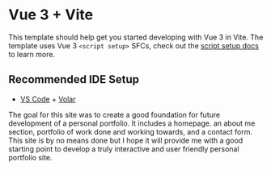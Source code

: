 # Vue 3 + Vite

This template should help get you started developing with Vue 3 in Vite. The template uses Vue 3 `<script setup>` SFCs, check out the [script setup docs](https://v3.vuejs.org/api/sfc-script-setup.html#sfc-script-setup) to learn more.

## Recommended IDE Setup

- [VS Code](https://code.visualstudio.com/) + [Volar](https://marketplace.visualstudio.com/items?itemName=Vue.volar)

The goal for this site was to create a good foundation for future development of a personal portfolio. 
It includes a homepage. an about me section, portfolio of work done and working towards, and a contact form. 
This site is by no means done but I hope it will provide me with a good starting point to develop a truly interactive and user friendly personal portfolio site.

